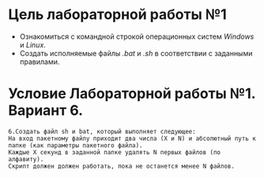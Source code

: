 # Цель лабораторной работы №1

- Ознакомиться с командной строкой операционных систем _Windows_ и _Linux_.
- Создать исполняемые файлы _.bat_ и _.sh_ в соответствии с заданными правилами.

# Условие Лабораторной работы №1. Вариант 6.

```
6.Создать файл sh и bat, который выполняет следующее:
На вход пакетному файлу приходит два числа (X и N) и абсолютный путь к папке (как параметры пакетного файла).
Каждые X секунд в заданной папке удалять N первых файлов (по алфавиту).
Скрипт должен должен работать, пока не останется менее N файлов.
```
